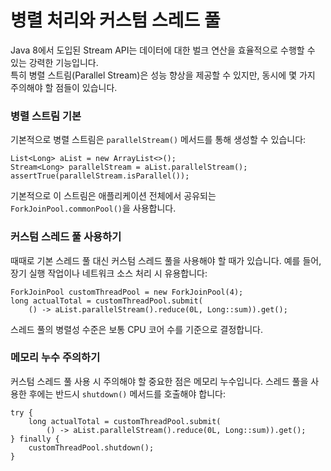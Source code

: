 # 병렬 처리와 커스텀 스레드 풀

Java 8에서 도입된 Stream API는 데이터에 대한 벌크 연산을 효율적으로 수행할 수 있는 강력한 기능입니다. \
특히 병렬 스트림(Parallel Stream)은 성능 향상을 제공할 수 있지만, 동시에 몇 가지 주의해야 할 점들이 있습니다.

### 병렬 스트림 기본

기본적으로 병렬 스트림은 `parallelStream()` 메서드를 통해 생성할 수 있습니다:

```
List<Long> aList = new ArrayList<>();
Stream<Long> parallelStream = aList.parallelStream();
assertTrue(parallelStream.isParallel());
```

기본적으로 이 스트림은 애플리케이션 전체에서 공유되는 `ForkJoinPool.commonPool()`을 사용합니다.

### 커스텀 스레드 풀 사용하기

때때로 기본 스레드 풀 대신 커스텀 스레드 풀을 사용해야 할 때가 있습니다. 예를 들어, 장기 실행 작업이나 네트워크 소스 처리 시 유용합니다:

```
ForkJoinPool customThreadPool = new ForkJoinPool(4);
long actualTotal = customThreadPool.submit(
    () -> aList.parallelStream().reduce(0L, Long::sum)).get();
```

스레드 풀의 병렬성 수준은 보통 CPU 코어 수를 기준으로 결정합니다.

### 메모리 누수 주의하기

커스텀 스레드 풀 사용 시 주의해야 할 중요한 점은 메모리 누수입니다. 스레드 풀을 사용한 후에는 반드시 `shutdown()` 메서드를 호출해야 합니다:

```
try {
    long actualTotal = customThreadPool.submit(
        () -> aList.parallelStream().reduce(0L, Long::sum)).get();
} finally {
    customThreadPool.shutdown();
}
```
